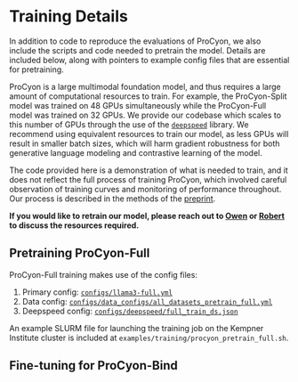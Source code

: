# Training Details

In addition to code to reproduce the evaluations of ProCyon, we also include the scripts and code needed to pretrain the model. 
Details are included below, along with pointers to example config files that are essential for pretraining.

ProCyon is a large multimodal foundation model, and thus requires a large amount of computational resources to train.
For example, the ProCyon-Split model was trained on 48 GPUs simultaneously while the ProCyon-Full model was trained on 32 GPUs.
We provide our codebase which scales to this number of GPUs through the use of the [`deepspeed`](https://github.com/deepspeedai/DeepSpeed) library.
We recommend using equivalent resources to train our model, as less GPUs will result in smaller batch sizes, which will harm gradient robustness for both generative language modeling and contrastive learning of the model.

The code provided here is a demonstration of what is needed to train, and it does not reflect the full process of training ProCyon, which involved careful observation of training curves and monitoring of performance throughout.
Our process is described in the methods of the [preprint](https://www.biorxiv.org/content/10.1101/2024.12.10.627665v1).

**If you would like to retrain our model, please reach out to [Owen](mailto:oqueen@stanford.edu) or [Robert](mailto:rcalef@mit.edu) to discuss the resources required.**

## Pretraining ProCyon-Full

ProCyon-Full training makes use of the config files:
1. Primary config: [`configs/llama3-full.yml`]()
2. Data config: [`configs/data_configs/all_datasets_pretrain_full.yml`](https://github.com/mims-harvard/ProCyon/blob/main/configs/data_configs/all_datasets_pretrain_full.yml)
3. Deepspeed config: [`configs/deepspeed/full_train_ds.json`](https://github.com/mims-harvard/ProCyon/blob/main/configs/deepspeed/full_train_ds.json)

An example SLURM file for launching the training job on the Kempner Institute cluster is included at `examples/training/procyon_pretrain_full.sh`.

## Fine-tuning for ProCyon-Bind
